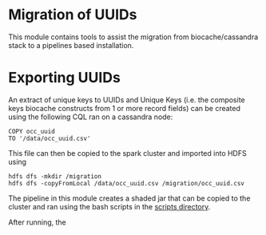 # Migration of UUIDs

This module contains tools to assist the migration from biocache/cassandra stack to a pipelines based installation.

# Exporting UUIDs

An extract of unique keys to UUIDs and Unique Keys (i.e. the composite keys biocache constructs from 1 or more record fields)
can be created using the following CQL ran on a cassandra node:

```$xslt
COPY occ_uuid
TO '/data/occ_uuid.csv'
``` 

This file can then be copied to the spark cluster and imported into HDFS using

```$xslt
hdfs dfs -mkdir /migration
hdfs dfs -copyFromLocal /data/occ_uuid.csv /migration/occ_uuid.csv
```

The pipeline in this module creates a shaded jar that can be copied to the cluster
and ran using the bash scripts in the [scripts directory](scripts).

After running, the 

